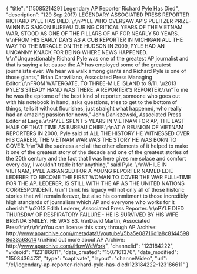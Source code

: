 {
    "title": "[1508521429] Legendary AP Reporter Richard Pyle Has Died",
    "description": "(29 Sep 2017) LEGENDARY ASSOCIATED PRESS REPORTER RICHARD PYLE HAS DIED. \r\nPYLE WHO OVERSAW AP'S PULITZER PRIZE-WINNING SAIGON BUREAU DURING CRITICAL YEARS OF THE VIETNAM WAR, STOOD AS ONE OF THE PILLARS OF AP FOR NEARLY 50 YEARS. \r\nFROM HIS EARLY DAYS AS A CUB REPORTER IN MICHIGAN ALL THE WAY TO THE MIRACLE ON THE HUDSON IN 2009, PYLE HAD AN UNCANNY KNACK FOR BEING WHERE NEWS HAPPENED. \r\n\"Unquestionably Richard Pyle was one of the greatest AP journalist and that is saying a lot cause the AP has employed some of the greatest journalists ever. We hear we walk among giants and Richard Pyle is one of those giants,\" Brian Carovillano, Associated Press Managing Editor.\r\nFROM WATERGATE, TO THREE-MILE ISLAND to 9\/11. \u2013 PYLE'S STEADY HAND WAS THERE. A REPORTER'S REPORTER.\r\n\"To me he was the epitome of the best kind of reporter, someone who goes out with his notebook in hand, asks questions, tries to get to the bottom of things, tells it without flourishes, just straight what happened, who really had an amazing passion for news,\" John Daniszewski, Associated Press Editor at Large.\r\nPYLE SPENT 5 YEARS IN VIETNAM FOR AP, THE LAST HALF OF THAT TIME AS BUREAU CHIEF.\r\nAT A REUNION OF VIETNAM REPORTERS IN 2000, Pyle said of ALL THE HISTORY HE WITNESSED OVER HIS CAREER, THE VIETNAM WAR WAS THE STORY HE WAS BORN TO COVER. \r\n\"All the sadness and all the other elements of it helped to make it one of the greatest story of the decade and one of the greatest stories of the 20th century and the fact that I was here gives me solace and comfort every day, I wouldn't trade it for anything,\" said Pyle. \r\nWHILE IN VIETNAM, PYLE ARRANGED FOR A YOUNG REPORTER NAMED EDIE LEDERER TO BECOME THE FIRST WOMAN TO COVER THE WAR FULL-TIME FOR THE AP. LEDERER, IS STILL WITH THE AP AS THE UNITED NATIONS CORRESPONDENT. \r\n\"I think his legacy will not only all of those historic stories that will remain forever, but also his commitment to those incredibly high standards of journalism which AP and everyone who works for it cherish.\" \u2013 Edith Lederer, Associated Press Reporter. \r\nPYLE DIED THURSDAY OF RESPIRATORY FAILURE -  HE IS SURVIVED BY HIS WIFE BRENDA SMILEY. HE WAS 83. \r\nDavid Martin, Associated Press\r\n\r\n\r\nYou can license this story through AP Archive: http:\/\/www.aparchive.com\/metadata\/youtube\/5ba5e08716d1a8c81445988d33a63c14 \r\nFind out more about AP Archive: http:\/\/www.aparchive.com\/HowWeWork",
    "channelid": "123184222",
    "videoid": "123186611",
    "date_created": "1507161376",
    "date_modified": "1508436473",
    "type": "captivate",
    "layout": "channelVideo",
    "url": "\/c1\/legendary-ap-reporter-richard-pyle-has-died\/123184222-123186611"
}